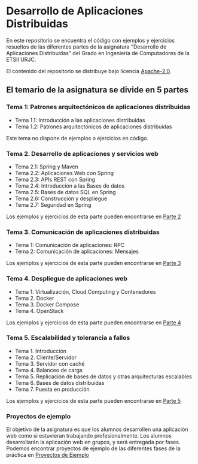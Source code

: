 # Desarrollo de Aplicaciones Distribuidas

En este repositorio se encuentra el código con ejemplos y ejercicios resueltos de las diferentes partes de la asignatura "Desarrollo de Aplicaciones Distribuidas" del Grado en Ingeniería de Computadores de la ETSII URJC.

El contenido del repositorio se distribuye bajo licencia [Apache-2.0](https://github.com/codeurjc/dad/blob/main/LICENSE).

## El temario de la asignatura se divide en 5 partes

### Tema 1: Patrones arquitectónicos de aplicaciones distribuidas

* Tema 1.1: Introducción a las aplicaciones distribuidas
* Tema 1.2: Patrones arquitectónicos de aplicaciones distribuidas

Este tema no dispone de ejemplos o ejercicios en código.

### Tema 2. Desarrollo de aplicaciones y servicios web

* Tema 2.1: Spring y Maven
* Tema 2.2: Aplicaciones Web con Spring
* Tema 2.3: APIs REST con Spring
* Tema 2.4: Introducción a las Bases de datos
* Tema 2.5: Bases de datos SQL en Spring
* Tema 2.6: Construcción y despliegue
* Tema 2.7: Seguridad en Spring

Los ejemplos y ejercicios de esta parte pueden encontrarse en [Parte 2](https://github.com/codeurjc/dad/tree/main/parte_2)

### Tema 3. Comunicación de aplicaciones distribuidas

* Tema 1: Comunicación de aplicaciones: RPC
* Tema 2: Comunicación de aplicaciones: Mensajes

Los ejemplos y ejercicios de esta parte pueden encontrarse en [Parte 3](https://github.com/codeurjc/dad/tree/main/parte_3)

### Tema 4. Despliegue de aplicaciones web

* Tema 1. Virtualización, Cloud Computing y Contenedores
* Tema 2. Docker
* Tema 3. Docker Compose
* Tema 4. OpenStack

Los ejemplos y ejercicios de esta parte pueden encontrarse en [Parte 4](https://github.com/codeurjc/dad/tree/main/parte_4)

### Tema 5. Escalabilidad y tolerancia a fallos
* Tema 1. Introducción
* Tema 2. Cliente/Servidor
* Tema 3. Servidor con caché
* Tema 4. Balanceo de carga
* Tema 5. Replicación de bases de datos y otras arquitecturas escalables
* Tema 6. Bases de datos distribuidas
* Tema 7. Puesta en producción

Los ejemplos y ejercicios de esta parte pueden encontrarse en [Parte 5](https://github.com/codeurjc/dad/tree/main/parte_5)

### Proyectos de ejemplo

El objetivo de la asignatura es que los alumnos desarrollen una aplicación web como si estuvieran trabajando profesionalmente. Los alumnos desarrollarán la aplicación web en grupos, y será entregada por fases. Podemos encontrar proyectos de ejemplo de las diferentes fases de la práctica en [Proyectos de Ejemplo](https://github.com/codeurjc/dad/tree/main/proyectos_de_ejemplo)